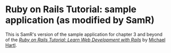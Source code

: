 # Ruby on Rails Tutorial: sample application (as modified by SamR)

This is SamR's version of the sample application for chapter 3 and beyond of the
[*Ruby on Rails Tutorial:
Learn Web Development with Rails*](http://www.railstutorial.org/)
by [Michael Hartl](http://www.michaelhartl.com/).


